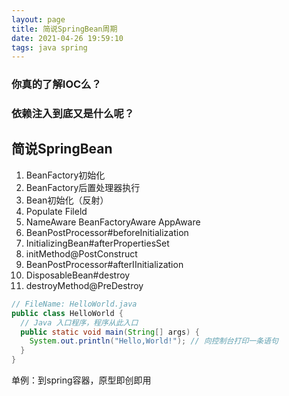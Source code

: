 ```yaml
---
layout: page
title: 简说SpringBean周期
date: 2021-04-26 19:59:10
tags: java spring
---
```


### 你真的了解IOC么？

### 依赖注入到底又是什么呢？

##  简说SpringBean

1. BeanFactory初始化 
2. BeanFactory后置处理器执行
3. Bean初始化（反射）
4. Populate Fileld
5. NameAware BeanFactoryAware AppAware 
6. BeanPostProcessor#beforeInitialization
7. InitializingBean#afterPropertiesSet
8. initMethod@PostConstruct
9. BeanPostProcessor#afterIInitialization
10. DisposableBean#destroy
11. destroyMethod@PreDestroy

```java
// FileName: HelloWorld.java
public class HelloWorld {
  // Java 入口程序，程序从此入口
  public static void main(String[] args) {
    System.out.println("Hello,World!"); // 向控制台打印一条语句
  }
}
```

单例：到spring容器，原型即创即用